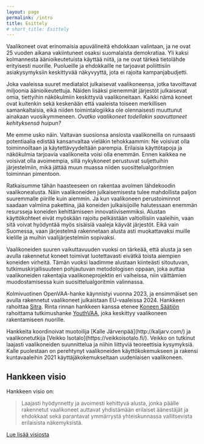 ```yaml
---
layout: page
permalink: /intro
title: Esittely
# short_title: Esittely
---
```


Vaalikoneet ovat erinomaisia apuvälineitä ehdokkaan valintaan, ja ne ovat 25 vuoden aikana vakiintuneet osaksi suomalaista demokratiaa. Yli kaksi kolmannesta äänioikeutetuista käyttää niitä, ja ne ovat tärkeä tietolähde erityisesti nuorille. Puolueille ja ehdokkaille ne tarjoavat poliittisiin asiakysymyksiin keskittyvää näkyvyyttä, jota ei rajoita kampanjabudjetti.

Joka vaaleissa suuret mediatalot julkaisevat vaalikoneensa, jotka tavoittavat miljoonia äänioikeutettuja. Näiden lisäksi pienemmät järjestöt julkaisevat omia, tiettyihin  näkökulmiin keskittyviä vaalikoneitaan. Kaikki nämä koneet ovat kuitenkin sekä keskenään että vaaleista toiseen merkillisen samankaltaisia, eikä niiden toimintalogiikka ole olennaisesti muuttunut ainakaan vuosikymmeneen. *Ovatko vaalikoneet todellakin saavuttaneet kehityksensä huipun?*

Me emme usko näin. Valtavan suosionsa ansiosta vaalikoneilla on runsaasti potentiaalia edistää kansanvaltaa vieläkin tehokkaammin: Ne voisivat olla toiminnoiltaan ja käytettävyydeltään parempia. Erilaisia käyttötapoja ja näkökulmia tarjoavia vaalikoneita voisi olla enemmän. Ennen kaikkea ne voisivat olla avoimempia, sillä nykykoneet perustuvat suljettuihin järjestelmiin, mikä jättää muun muassa niiden suosittelualgoritmien toiminnan pimentoon.

Ratkaisumme tähän haasteeseen on rakentaa avoimen lähdekoodin vaalikonealusta. Näin vaalikoneiden julkaisemisesta tulee mahdollista paljon suuremmalle piirille kuin aiemmin. Ja kun vaalikoneen perustoiminnot saadaan valmiina pakettina, jää koneiden julkaisijoille halutessaan enemmän resursseja koneiden kehittämiseen innovatiivisemmiksi. Alustan käyttökohteet eivät myöskään rajoitu pelkästään valtiollisiin vaaleihin, vaan sitä voivat hyödyntää myös sisäisiä vaaleja käyvät järjestöt. Eikä vain Suomessa, vaan järjestelmä rakennetaan alusta asti muokattavaksi muille kielille ja muihin vaalijärjestelmiin sopivaksi.

Vaalikoneiden suuren vaikuttavuuden vuoksi on tärkeää, että alusta ja sen avulla rakennetut koneet toimivat luotettavasti eivätkä toista aiempien koneiden virheitä. Tämän vuoksi laadimme alustaan kiinteästi sitoutuvan, tutkimuskirjallisuuteen pohjautuvan metodologisen oppaan, joka auttaa vaalikoneiden rakentajia vaalikoneprojektin eri vaiheissa, niin väittämien  muodostamisessa kuin suosittelualgoritmin valinnassa.

Kolmivuotinen OpenVAA-hanke käynnistyi vuonna 2023, ja ensimmäiset sen avulla rakennetut vaalikoneet julkaistaan EU-vaaleissa 2024. Hankkeen rahoittaa [Sitra](https://www.sitra.fi/hankkeet/avoin-vaalikonealusta/). Rinta rinnan hankkeen kanssa etenee [Koneen Säätiön](https://koneensaatio.fi/) rahoittama tutkimushanke [YouthVAA](/youthvaa), joka keskittyy vaalikoneen rakentamiseen nuorille.

<p class="addendum" markdown="1">
    Hankkeita koordinoivat muotoilija [Kalle Järvenpää](http://kaljarv.com/) ja vaalikonetutkija [Veikko Isotalo](https://veikkoisotalo.fi/). Veikko on tutkinut laajasti vaalikoneiden suunnittelua ja niihin liittyviä teoreettisia kysymyksiä. Kalle puolestaan on perehtynyt vaalikoneiden käyttökokemukseen ja rakensi kuntavaaleihin 2021 käyttäjäkokemukseltaan uudenlaisen vaalikoneen.
</p>

## Hankkeen visio

Hankkeen visio on:

> Laajasti hyödynnetty ja avoimesti kehittyvä alusta, jonka päälle rakennetut vaalikoneet auttavat yhdistämään erilaiset äänestäjät ja ehdokkaat sekä parantavat ymmärrystä yhteiskunnassa vallitsevista erilaisista näkemyksistä.

<p class="centered">
  <a class="button" href="/vision">Lue lisää visiosta</a>
</p>